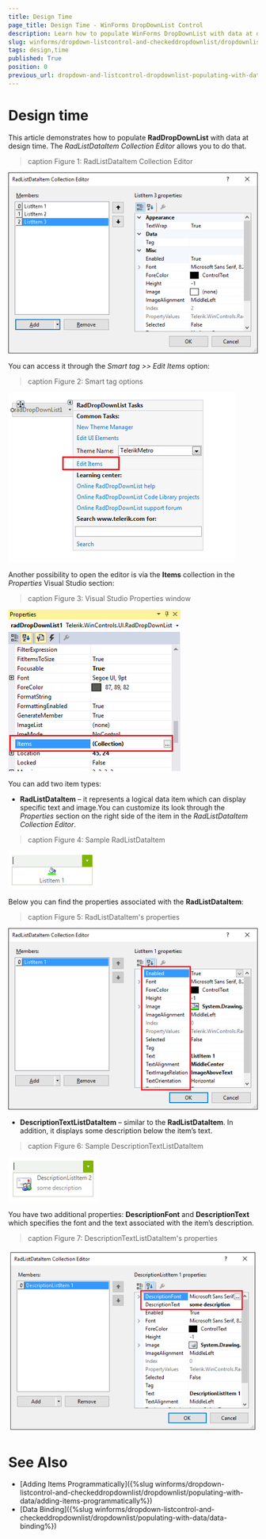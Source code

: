 ```yaml
---
title: Design Time
page_title: Design Time - WinForms DropDownList Control
description: Learn how to populate WinForms DropDownList with data at design time. 
slug: winforms/dropdown-listcontrol-and-checkeddropdownlist/dropdownlist/populating-with-data/design-time
tags: design,time
published: True
position: 0
previous_url: dropdown-and-listcontrol-dropdownlist-populating-with-data-design-time
---
```


# Design time
 
This article demonstrates how to populate __RadDropDownList__ with data at design time. The *RadListDataItem Collection Editor* allows you to do that.

>caption Figure 1: RadListDataItem Collection Editor

![dropdown-and-listcontrol-dropdownlist-populating-with-data-design-time 001](images/dropdown-and-listcontrol-dropdownlist-populating-with-data-design-time001.png)


You can access it through the *Smart tag >> Edit Items* option:

>caption Figure 2: Smart tag options

![dropdown-and-listcontrol-dropdownlist-populating-with-data-design-time 002](images/dropdown-and-listcontrol-dropdownlist-populating-with-data-design-time002.png)

Another possibility to open the editor is via the __Items__ collection in the *Properties* Visual Studio section:

>caption Figure 3:  Visual Studio Properties window

![dropdown-and-listcontrol-dropdownlist-populating-with-data-design-time 003](images/dropdown-and-listcontrol-dropdownlist-populating-with-data-design-time003.png)

You can add two item types:

* __RadListDataItem__ – it represents a logical data item which can display specific text and image.You can customize its look through the *Properties* section on the right side of the item in the *RadListDataItem Collection Editor*.

>caption Figure 4: Sample RadListDataItem

![dropdown-and-listcontrol-dropdownlist-populating-with-data-design-time 004](images/dropdown-and-listcontrol-dropdownlist-populating-with-data-design-time004.png)

Below you can find the properties associated with the __RadListDataItem__:

>caption Figure 5:  RadListDataItem's properties

![dropdown-and-listcontrol-dropdownlist-populating-with-data-design-time 005](images/dropdown-and-listcontrol-dropdownlist-populating-with-data-design-time005.png)

* __DescriptionTextListDataItem__ – similar to the __RadListDataItem__. In addition, it displays some description below the item’s text.

>caption Figure 6:  Sample DescriptionTextListDataItem

![dropdown-and-listcontrol-dropdownlist-populating-with-data-design-time 006](images/dropdown-and-listcontrol-dropdownlist-populating-with-data-design-time006.png)


You have two additional properties: __DescriptionFont__ and __DescriptionText__ which specifies the font and the text associated with the item’s description.

>caption Figure 7:  DescriptionTextListDataItem's properties

![dropdown-and-listcontrol-dropdownlist-populating-with-data-design-time 007](images/dropdown-and-listcontrol-dropdownlist-populating-with-data-design-time007.png)

# See Also

* [Adding Items Programmatically]({%slug winforms/dropdown-listcontrol-and-checkeddropdownlist/dropdownlist/populating-with-data/adding-items-programmatically%})
* [Data Binding]({%slug winforms/dropdown-listcontrol-and-checkeddropdownlist/dropdownlist/populating-with-data/data-binding%})